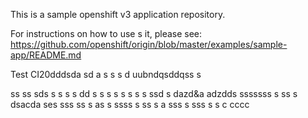 This is a sample openshift v3 application repository.  

For instructions on how to use s  it, please see: https://github.com/openshift/origin/blob/master/examples/sample-app/README.md

Test CI20dddsda
sd a s s
s d uubndqsddqss s

ss ss sds s
 s s s
dd s s
s s  s s  s s ssd s dazd&a adzdds sssssss
 s ss s  dsacda ses sss
ss s  as
 s ssss 
 s ss s  a
sss  s
sss
 s s
c
cccc
